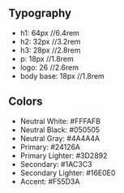 ## Typography
- h1: 64px //6.4rem
- h2: 32px //3.2rem
- h3: 28px //2.8rem
- p: 18px //1.8rem
- logo: 26 //2.6rem
- body base: 18px //1.8rem

## Colors
- Neutral White: #FFFAFB
- Neutral Black: #050505
- Neutral Gray: #4A4A4A
- Primary: #24126A
- Primary Lighter: #3D2892
- Secondary: #1AC3C3
- Secondary Lighter: #16E0E0
- Accent: #F55D3A

